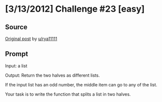 # [3/13/2012] Challenge #23 [easy]

## Source

[Original post](https://old.reddit.com/r/dailyprogrammer/comments/quli5/3132012_challenge_23_easy/) by [u/rya11111](https://old.reddit.com/user/rya11111)

## Prompt

Input: a list

Output: Return the two halves as different lists.

If the input list has an odd number, the middle item can go to any of the list.

Your task is to write the function that splits a list in two halves.
